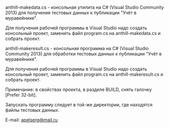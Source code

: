 ﻿anthill-makedata.cs - консольная утилита на C# (Visual Studio Community 2013) для получения тестовых данных к публикации "Учёт в муравейнике".

Для получения рабочей программы в Visual Studio надо создать консольный проект, заменить файл program.cs на anthill-makedata.cs и собрать проект.


anthill-makeresult.cs - консольная программа на C# (Visual Studio Community 2013)  для обработки тестовых данных к публикации "Учёт в муравейнике".

Для получения рабочей программы в Visual Studio надо создать консольный проект, заменить файл program.cs на anthill-makeresult.cs и собрать проект.

Примечание: в свойствах проекта, в разделе BUILD, снять галочку [Prefer 32-bit].

Запускать программу следует в той-же директории, где находятся файлы тестовых данных.


E-mail: apelserg@mail.ru
